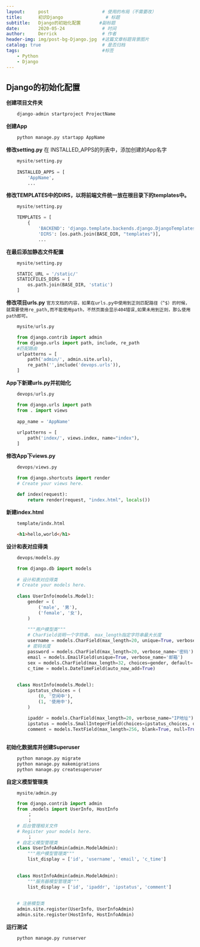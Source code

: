 ```yaml
---
layout:     post   				    # 使用的布局（不需要改）
title:      初识Django 				# 标题 
subtitle:   Django的初始化配置       #副标题
date:       2020-05-24 				# 时间
author:     Derrick 				# 作者
header-img: img/post-bg-Django.jpg 	#这篇文章标题背景图片
catalog: true 						# 是否归档
tags:								#标签
    - Python
    - Django
---
```


## Django的初始化配置


**创建项目文件夹**

```python
    django-admin startproject ProjectName
```

**创建App**

```python
    python manage.py startapp AppName
```

**修改setting.py**
在 INSTALLED_APPS的列表中，添加创建的App名字
```python
    mysite/setting.py
    
    INSTALLED_APPS = [
        'AppName',
        ...
```

**修改TEMPLATES中的DIRS，以将前端文件统一放在根目录下的templates中。**
```python
    mysite/setting.py

    TEMPLATES = [
        {
            'BACKEND': 'django.template.backends.django.DjangoTemplates',
            'DIRS': [os.path.join(BASE_DIR, "templates")],
            ...

```

**在最后添加静态文件配置**
```python
    mysite/setting.py

    STATIC_URL = '/static/'
    STATICFILES_DIRS = [
        os.path.join(BASE_DIR, 'static')
    ]
```

**修改项目urls.py**
`官方文档的内容，如果在urls.py中使用到正则匹配路径（^$）的时候，就需要使用re_path,而不能使用path，不然页面会显示404错误,如果未用到正则，那么使用path即可。`
```python
    mysite/urls.py

    from django.contrib import admin
    from django.urls import path, include, re_path
    #匹配路由
    urlpatterns = [
        path('admin/', admin.site.urls),
        re_path('',include('devops.urls')),
    ]

```

**App下新建urls.py并初始化**
```python
    devops/urls.py

    from django.urls import path 
    from . import views
    
    app_name = 'AppName'
    
    urlpatterns = [
        path('index/', views.index, name="index"),
    ]
```

**修改App下views.py**
```python
    devops/views.py

    from django.shortcuts import render
    # Create your views here.
    
    def index(request):
        return render(request, "index.html", locals())

```

**新建index.html**
```html
    template/indx.html

    <h1>hello,world</h1>

```


**设计和表对应得类**
```python
    devops/models.py

    from django.db import models
    
    # 设计和表对应得类
    # Create your models here.
    
    class UserInfo(models.Model):
        gender = (
            ('male', '男'),
            ('female', '女'),
        )
        
        """用户模型类"""
        # CharField说明一个字符串， max_length指定字符串最大长度
        username = models.CharField(max_length=20, unique=True, verbose_name='用户名')
        # 密码长度
        password = models.CharField(max_length=20, verbose_name='密码')
        email = models.EmailField(unique=True, verbose_name='邮箱')
        sex = models.CharField(max_length=32, choices=gender, default='男', verbose_name='性别')
        c_time = models.DateTimeField(auto_now_add=True)
        
        
    class HostInfo(models.Model):
        ipstatus_choices = (
            (0, '空闲中'),
            (1, '使用中'),
        )
        
        ipaddr = models.CharField(max_length=20, verbose_name="IP地址")
        ipstatus = models.SmallIntegerField(choices=ipstatus_choices, default='空闲中', verbose_name="IP状态")
        comment = models.TextField(max_length=256, blank=True, null=True, verbose_name="备注")
        
```

**初始化数据库并创建Superuser**
```python
    python manage.py migrate
    python manage.py makemigrations
    python manage.py createsuperuser
```

**自定义模型管理类**
```python
    mysite/admin.py

    from django.contrib import admin
    from .models import UserInfo, HostInfo
        ；
        ；
    # 后台管理相关文件
    # Register your models here.
        ；
    # 自定义模型管理类
    class UserInfoAdmin(admin.ModelAdmin):
        """用户模型管理类"""
        list_display = ['id', 'username', 'email', 'c_time']
        
        
    class HostInfoAdmin(admin.ModelAdmin):
        """服务器模型管理类"""
        list_display = ['id', 'ipaddr', 'ipstatus', 'comment']
        
        
    # 注册模型类
    admin.site.register(UserInfo, UserInfoAdmin)
    admin.site.register(HostInfo, HostInfoAdmin)
```

**运行测试**
```python
    python manage.py runserver
```

